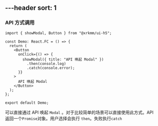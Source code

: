 ---header
sort: 1
---
### API 方式调用

```tsx
import { showModal, Button } from "@xrkmm/ui-h5";

const Demo: React.FC = () => {
  return (
    <Button
      onClick={() => {
        showModal({ title: "API 唤起 Modal" })
          .then(console.log)
          .catch(console.error);
      }}
    >
      API 唤起 Modal
    </Button>
  );
};

export default Demo;
```

可以直接通过 API 唤起 `Modal` 。对于比较简单的场景可以直接使用此方式。API 返回一个`Promise`对象。用户选择会执行 `then`。失败执行`catch`

